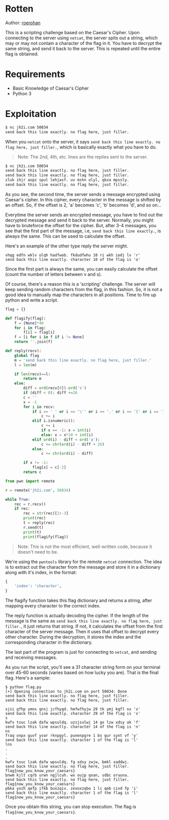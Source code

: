 # Rotten

Author: [roerohan](https://github.com/roerohan)

This is a scripting challenge based on the Caesar's Cipher. Upon connecting to the server using `netcat`, the server spits out a string, which may or may not contain a character of the flag in it. You have to decrypt the same string, and send it back to the server. This is repeated until the entire flag is obtained.

# Requirements

- Basic Knowledge of Caesar's Cipher
- Python 3

# Exploitation

```bash
$ nc jh2i.com 50034                       
send back this line exactly. no flag here, just filler.
```

When you `netcat` onto the server, it says `send back this line exactly. no flag here, just filler.`, which is basically exactly what you have to do.

> Note: The 2nd, 4th, etc. lines are the replies sent to the server.

```bash
$ nc jh2i.com 50034                           
send back this line exactly. no flag here, just filler.
send back this line exactly. no flag here, just filler.
zluk ihjr aopz spul lehjasf. uv mshn olyl, qbza mpssly.
send back this line exactly. no flag here, just filler.
```

As you see, the second time, the server sends a message encrypted using Caesar's cipher. In this cipher, every character in the message is shifted by an offset. So, if the offset is 2, 'a' becomes 'c', 'b' becomes 'd', and so on...
<br />

Everytime the server sends an encrypted message, you have to find out the decrypted message and send it back to the server. Normally, you might have to bruteforce the offset for the cipher. But, after 3-4 messages, you see that the first part of the message, i.e, `send back this line exactly.`, is always the same. This can be used to calculate the offset.
<br />

Here's an example of the other type reply the server might.

```
vhqg edfn wklv olqh hadfwob. fkdudfwhu 10 ri wkh iodj lv 'r'
send back this line exactly. character 10 of the flag is 'o'
```

Since the first part is always the same, you can easily calculate the offset (count the number of letters between v and s).
<br />

Of course, there's a reason this is a 'scripting' challenge. The server will keep sending random characters from the flag, in this fashion. So, it is not a good idea to manually map the characters in all positions. Time to fire up python and write a script.
<br />

```python
flag = {}

def flagify(flag):
    f = [None]*40
    for i in flag:
        f[i] = flag[i]
    f = [i for i in f if i != None]
    return ''.join(f)

def reply(recv):
    global flag
    m = 'send back this line exactly. no flag here, just filler.'
    l = len(m)

    if len(recv)==l:
        return m
    else:
        diff = ord(recv[0])-ord('s')
        if (diff < 0): diff +=26
        c = ''
        x = -1
        for i in recv:
            if i == ' ' or i == '\'' or i == '.' or i == '{' or i == '}' or i =='_':
                c += i
            elif i.isnumeric():
                c += i
                if x == -1: x = int(i)
                else: x = x*10 + int(i)
            elif ord(i) - diff < ord('a'):
                c += chr(ord(i) - diff + 26)
            else:
                c += chr(ord(i) - diff)

        if x != -1:
            flag[x] = c[-2]
        return c

from pwn import remote

r = remote('jh2i.com', 50034)

while True:
    rec = r.recv()
    if rec:
        rec = str(rec)[2:-3]
        print(rec)
        t = reply(rec)
        r.send(t)
        print(t)
        print(flagify(flag))
```

> Note: This is not the most efficient, well-written code, because it doesn't need to be.

We're using the `pwntools` library for the remote `netcat` connection. The idea is to extract out the character from the message and store it in a dictionary along with it's index, in the format:

```python
{
    'index': 'character',
}
```

The flagify function takes this flag dictionary and returns a string, after mapping every character to the correct index.
<br />

The reply function is actually decoding the cipher. If the length of the message is the same as `send back this line exactly. no flag here, just filler.`, it just returns that string. If not, it calculates the offset from the first character of the server message. Then it uses that offset to decrypt every other character. During the decryption, it stores the index and the corresponding character in the dictionary.
<br />

The last part of the program is just for connecting to `netcat`, and sending and receiving messages.
<br />

As you run the script, you'll see a 31 character string form on your terminal over 45-60 seconds (varies based on how lucky you are). That is the final flag. Here's a sample:

```
$ python flag.py
[+] Opening connection to jh2i.com on port 50034: Done
send back this line exactly. no flag here, just filler.
send back this line exactly. no flag here, just filler.

xjsi gfhp ymnx qnsj jcfhyqd. hmfwfhyjw 29 tk ymj kqfl nx 'x'
send back this line exactly. character 29 of the flag is 's'
s
kwfv tsuc lzak dafw wpsuldq. uzsjsulwj 14 gx lzw xdsy ak 'f'
send back this line exactly. character 14 of the flag is 'n'
ns
fraq onpx guvf yvar rknpgyl. punenpgre 1 bs gur synt vf 'y'
send back this line exactly. character 1 of the flag is 'l'
lns
.
.
.
kwfv tsuc lzak dafw wpsuldq. fg xdsy zwjw, bmkl xaddwj.
send back this line exactly. no flag here, just filler.
flag{now_you_know_your_caesars}
bnwm kjlt cqrb urwn ngjlcuh. wx oujp qnan, sdbc oruuna.
send back this line exactly. no flag here, just filler.
flag{now_you_know_your_caesars}
pbka yxzh qefp ifkb buxzqiv. zexoxzqbo 1 lc qeb cixd fp 'i'
send back this line exactly. character 1 of the flag is 'l'
flag{now_you_know_your_caesars}
```

Once you obtain this string, you can stop execution. The flag is `flag{now_you_know_your_caesars}`.
